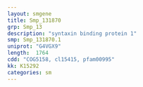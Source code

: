 ```yaml
---
layout: smgene
title: Smp_131870
grp: Smp_13
description: "syntaxin binding protein 1"
smp: Smp_131870.1
uniprot: "G4VGX9"
length:  1764
cdd: "COG5158, cl15415, pfam00995"
kk: K15292
categories: sm
---
```

